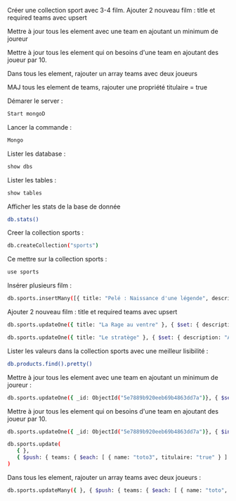 Créer une collection sport avec 3-4 film.
Ajouter 2 nouveau film : title et required teams avec upsert

Mettre à jour tous les element avec une team en ajoutant un minimum de joureur

Mettre à jour tous les element qui on besoins d'une team en ajoutant des joueur par 10.

Dans tous les element, rajouter un array teams avec deux joueurs

MAJ tous les element de teams, rajouter une propriété titulaire = true

Démarer le server :

```bash
Start mongoD
```

Lancer la commande :

```bash
Mongo
```

Lister les database :

```bash
show dbs
```

Lister les tables :

```bash
show tables
```

Afficher les stats de la base de donnée

```bash
db.stats()
```

Creer la collection sports :

```bash
db.createCollection("sports")
```

Ce mettre sur la collection sports :

```bash
use sports
```

Insérer plusieurs film :

```bash
db.sports.insertMany([{ title: "Pelé : Naissance d'une légende", description: "L'incroyable ascension de la légende du football, qui, grâce à un style hors norme et à force de détermination, triompha de tous les obstacles, pour devenir l'inspiration d'un pays tout entier, et le changer à jamais." }, { title: "Spiker", description: "Spiker est un film dramatique sportif américain de 1986 avec Michael Parks et réalisé par Roger Tilton." }, { title: "Creed : L'Héritage de Rocky Balboa", description: "Adonis Johnson n'a jamais connu son père, le célèbre champion du monde poids lourd Apollo Creed décédé avant sa naissance. Pourtant, il a la boxe dans le sang et décide d'être entraîné par le meilleur de sa catégorie." }])
```

Ajouter 2 nouveau film : title et required teams avec upsert

```bash
db.sports.updateOne({ title: "La Rage au ventre" }, { $set: { description: "Champion du monde de boxe, Billy Hope mène une existence fastueuse avec sa superbe femme et sa fille qu'il aime plus que tout. Lorsque sa femme est tuée, son monde s'écroule, jusqu'à perdre sa maison et sa fortune." } }, { upsert: true })
```

```bash
db.sports.updateOne({ title: "Le stratège" }, { $set: { description: "À la fin de la saison 2001, les A's d'Oakland s'inclinent contre les Yankees de New York en série de division de la Ligue Américaine." } }, { upsert: true })
```

Lister les valeurs dans la collection sports avec une meilleur lisibilité :

```bash
db.products.find().pretty()
```

Mettre à jour tous les element avec une team en ajoutant un minimum de joureur :

```bash
db.sports.updateOne({ _id: ObjectId("5e7889b920eeb69b4863dd7a")}, { $set: { team: 5 } })
```

Mettre à jour tous les element qui on besoins d'une team en ajoutant des joueur par 10.

```bash
db.sports.updateOne({ _id: ObjectId("5e7889b920eeb69b4863dd7a")}, { $inc: { team: 10 } })
```

```bash
db.sports.update(
   { },
   { $push: { teams: { $each: [ { name: "toto3", titulaire: "true" } ] } } }
)
```

Dans tous les element, rajouter un array teams avec deux joueurs :

```bash
db.sports.updateMany({ }, { $push: { teams: { $each: [ { name: "toto", titulaire: "true" }, {name: "toto2", titulaire: "true" } ] } } })
```
